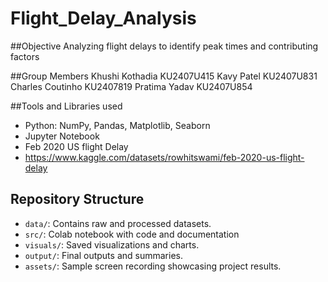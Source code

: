 # Flight_Delay_Analysis

##Objective
Analyzing flight delays to identify peak times and contributing factors

##Group Members
Khushi Kothadia KU2407U415
Kavy Patel KU2407U831
Charles Coutinho KU2407819
Pratima Yadav KU2407U854

##Tools and Libraries used
- Python: NumPy, Pandas, Matplotlib, Seaborn
- Jupyter Notebook
- Feb 2020 US flight Delay
- https://www.kaggle.com/datasets/rowhitswami/feb-2020-us-flight-delay

## Repository Structure
- `data/`: Contains raw and processed datasets.
- `src/`: Colab notebook with code and documentation
- `visuals/`: Saved visualizations and charts.
- `output/`: Final outputs and summaries.
- `assets/`: Sample screen recording showcasing project results.
